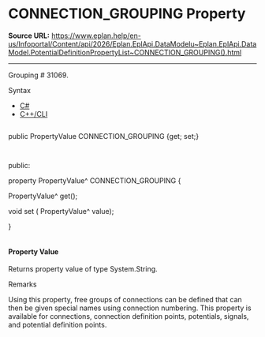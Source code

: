 # CONNECTION_GROUPING Property

**Source URL:** https://www.eplan.help/en-us/Infoportal/Content/api/2026/Eplan.EplApi.DataModelu~Eplan.EplApi.DataModel.PotentialDefinitionPropertyList~CONNECTION_GROUPING().html

---

Grouping # 31069.

Syntax

- [C#](#i-syntax-CS)
- [C++/CLI](#i-syntax-CPP2005)

```
```
public PropertyValue CONNECTION_GROUPING {get; set;}
```
```

```
```
public:

property PropertyValue^ CONNECTION_GROUPING {

   PropertyValue^ get();

   void set (    PropertyValue^ value);

}
```
```

#### Property Value

Returns property value of type System.String.

Remarks

Using this property, free groups of connections can be defined that can then be given special names using connection numbering. This property is available for connections, connection definition points, potentials, signals, and potential definition points.
